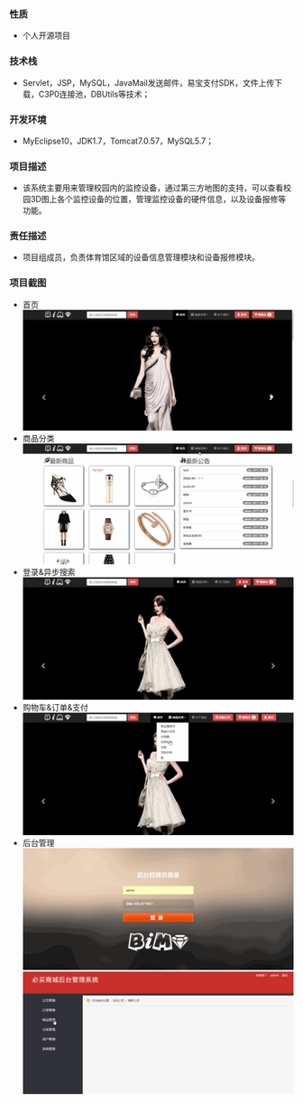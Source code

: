 ### 性质
* 个人开源项目
### 技术栈
* Servlet，JSP，MySQL，JavaMail发送邮件，易宝支付SDK，文件上传下载，C3P0连接池，DBUtils等技术；
### 开发环境
* MyEclipse10，JDK1.7，Tomcat7.0.57，MySQL5.7；
### 项目描述
* 该系统主要用来管理校园内的监控设备，通过第三方地图的支持，可以查看校园3D图上各个监控设备的位置，管理监控设备的硬件信息，以及设备报修等功能。
### 责任描述
* 项目组成员，负责体育馆区域的设备信息管理模块和设备报修模块。
### 项目截图
* 首页
![image](https://github.com/intflag/BiMai/blob/master/GIF%E6%BC%94%E7%A4%BA/bimai001.gif)
* 商品分类
![image](https://github.com/intflag/BiMai/blob/master/GIF%E6%BC%94%E7%A4%BA/bimai002.gif)
* 登录&异步搜索
![image](https://github.com/intflag/BiMai/blob/master/GIF%E6%BC%94%E7%A4%BA/bimai003.gif)
* 购物车&订单&支付
![image](https://github.com/intflag/BiMai/blob/master/GIF%E6%BC%94%E7%A4%BA/bimai004.gif)
* 后台管理
![image](https://github.com/intflag/BiMai/blob/master/GIF%E6%BC%94%E7%A4%BA/bimai005.gif)
![image](https://github.com/intflag/BiMai/blob/master/GIF%E6%BC%94%E7%A4%BA/bimai006.gif)
